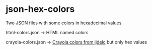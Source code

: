 # json-hex-colors
Two JSON files with some colors in hexadecimal values

html-colors.json -> HTML named colors

crayola-colors.json -> <a href="https://gist.github.com/jjdelc/1868136">Crayola colors from jjdelc</a> but only hex values
